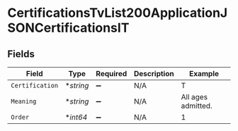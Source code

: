 # CertificationsTvList200ApplicationJSONCertificationsIT


## Fields

| Field              | Type               | Required           | Description        | Example            |
| ------------------ | ------------------ | ------------------ | ------------------ | ------------------ |
| `Certification`    | **string*          | :heavy_minus_sign: | N/A                | T                  |
| `Meaning`          | **string*          | :heavy_minus_sign: | N/A                | All ages admitted. |
| `Order`            | **int64*           | :heavy_minus_sign: | N/A                | 1                  |